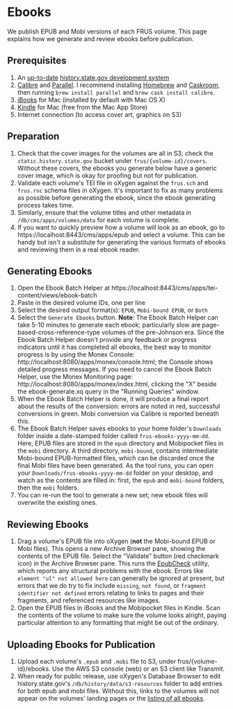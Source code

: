 # Ebooks

We publish EPUB and Mobi versions of each FRUS volume. This page explains how we generate and review ebooks before publication.

## Prerequisites

1. An [up-to-date](version-control) [history.state.gov development system](setup)
1. [Calibre](http://calibre-ebook.com/) and [Parallel](http://www.gnu.org/software/parallel/). I recommend installing [Homebrew](http://brew.sh) and [Caskroom](http://caskroom.io/), then running `brew install parallel` and `brew cask install calibre`. 
1. [iBooks](https://www.apple.com/support/mac-apps/ibooks/) for Mac (installed by default with Mac OS X)
1. [Kindle](https://itunes.apple.com/us/app/kindle/id405399194?mt=12) for Mac (free from the Mac App Store)
1. Internet connection (to access cover art, graphics on S3)

## Preparation

1. Check that the cover images for the volumes are all in S3; check the `static.history.state.gov` bucket under `frus/{volume-id}/covers`. Without these covers, the ebooks you generate below have a generic cover image, which is okay for proofing but not for publication. 
1. Validate each volume's TEI file in oXygen against the `frus.sch` and `frus.rnc` schema files in oXygen. It's important to fix as many problems as possible before generating the ebook, since the ebook generating process takes time.
1. Similarly, ensure that the volume titles and other metadata in `/db/cms/apps/volumes/data` for each volume is complete.
1. If you want to quickly preview how a volume will look as an ebook, go to https://localhost:8443/cms/apps/epub and select a volume. This can be handy but isn't a substitute for generating the various formats of ebooks and reviewing them in a real ebook reader.

## Generating Ebooks

1. Open the Ebook Batch Helper at https://localhost:8443/cms/apps/tei-content/views/ebook-batch
1. Paste in the desired volume IDs, one per line
1. Select the desired output format(s): `EPUB`, `Mobi-bound EPUB`, or `Both`
1. Select the `Generate Ebooks` button. **Note**: The Ebook Batch Helper can take 5-10 minutes to generate each ebook; particularly slow are page-based-cross-reference-type volumes of the pre-Johnson era. Since the Ebook Batch Helper doesn't provide any feedback or progress indicators until it has completed all ebooks, the best way to monitor progress is by using the Monex Console: http://localhost:8080/apps/monex/console.html; the Console shows detailed progress messages. If you need to cancel the Ebook Batch Helper, use the Monex Monitoring page: http://localhost:8080/apps/monex/index.html, clicking the "X" beside the ebook-generate.xq query in the "Running Queries" window.
1. When the Ebook Batch Helper is done, it will produce a final report about the results of the conversion: errors are noted in red, successful conversions in green. Mobi conversion via Calibre is reported beneath this.
1. The Ebook Batch Helper saves ebooks to your home folder's `Downloads` folder inside a date-stamped folder called `frus-ebooks-yyyy-mm-dd`. Here, EPUB files are stored in the `epub` directory and Mobipocket files in the `mobi` directory. A third directory, `mobi-bound`, contains intermediate Mobi-bound EPUB-formatted files, which can be discarded once the final Mobi files have been generated. As the tool runs, you can open your `Downloads/frus-ebooks-yyyy-mm-dd` folder on your desktop, and watch as the contents are filled in: first, the `epub` and `mobi-bound` folders, then the `mobi` folders.
1. You can re-run the tool to generate a new set; new ebook files will overwrite the existing ones.

## Reviewing Ebooks

1. Drag a volume's EPUB file into oXygen (**not** the Mobi-bound EPUB or Mobi files). This opens a new Archive Browser pane, showing the contents of the EPUB file. Select the "Validate" button (red checkmark icon) in the Archive Browser pane. This runs the [EpubCheck](http://www.oxygenxml.com/xml_editor/epub.html) utility, which reports any structural problems with the ebook. Errors like `element "ul" not allowed here` can generally be ignored at present, but errors that we do try to fix include `missing`, `not found`, or `fragment identifier not defined` errors relating to links to pages and their fragments, and referenced resources like images. 
1. Open the EPUB files in iBooks and the Mobipocket files in Kindle. Scan the contents of the volume to make sure the volume looks alright, paying particular attention to any formatting that might be out of the ordinary.

## Uploading Ebooks for Publication

1. Upload each volume's `.epub` and `.mobi` file to S3, under frus/{volume-id}/ebooks. Use the AWS S3 console (web) or an S3 client like Transmit.
2. When ready for public release, use oXygen's Database Browser to edit history.state.gov's `/db/history/data/s3-resources` folder to add entries for both epub and mobi files. Without this, links to the volumes will not appear on the volumes' landing pages or the [listing of all ebooks](history.state.gov/historicaldocuments/ebooks).